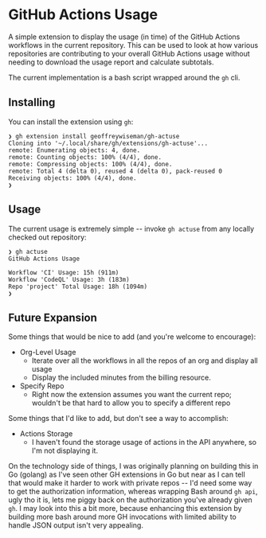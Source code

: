 # GitHub Actions Usage

A simple extension to display the usage (in time) of the GitHub Actions workflows in the current repository. This can be used to look at how various repositories are contributing to your overall GitHub Actions usage without needing to download the usage report and calculate subtotals.

The current implementation is a bash script wrapped around the `gh` cli.

## Installing

You can install the extension using `gh`:

```
❯ gh extension install geoffreywiseman/gh-actuse
Cloning into '~/.local/share/gh/extensions/gh-actuse'...
remote: Enumerating objects: 4, done.
remote: Counting objects: 100% (4/4), done.
remote: Compressing objects: 100% (4/4), done.
remote: Total 4 (delta 0), reused 4 (delta 0), pack-reused 0
Receiving objects: 100% (4/4), done.
❯
```

## Usage
The current usage is extremely simple -- invoke `gh actuse` from any locally checked out repository:

```
❯ gh actuse
GitHub Actions Usage

Workflow 'CI' Usage: 15h (911m)
Workflow 'CodeQL' Usage: 3h (183m)
Repo 'project' Total Usage: 18h (1094m)
❯
```

## Future Expansion

Some things that would be nice to add (and you're welcome to encourage):

- Org-Level Usage
    - Iterate over all the workflows in all the repos of an org and display all usage
    - Display the included minutes from the billing resource.
- Specify Repo
    - Right now the extension assumes you want the current repo; wouldn't be that hard to allow you to specify a different repo

Some things that I'd like to add, but don't see a way to accomplish:

- Actions Storage
    - I haven't found the storage usage of actions in the API anywhere, so I'm not displaying it.

On the technology side of things, I was originally planning on building this in Go (golang) as I've seen other GH extensions in Go but near as I can tell that would make it harder to work with private repos -- I'd need some way to get the authorization information, whereas wrapping Bash around `gh api`, ugly tho it is, lets me piggy back on the authorization you've already given `gh`.  I may look into this a bit more, because enhancing this extension by building more bash around more GH invocations with limited ability to handle JSON output isn't very appealing.
